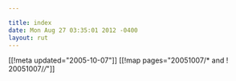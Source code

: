 ```yaml
---

title: index
date: Mon Aug 27 03:35:01 2012 -0400
layout: rut
---
```


[[!meta updated="2005-10-07"]]
[[!map pages="20051007/* and ! 20051007/*/*"]]
